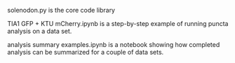 solenodon.py is the core code library

TIA1 GFP + KTU mCherry.ipynb is a step-by-step example of running puncta analysis on a data set.

analysis summary examples.ipynb is a notebook showing how completed analysis can be summarized for a couple of data sets.
